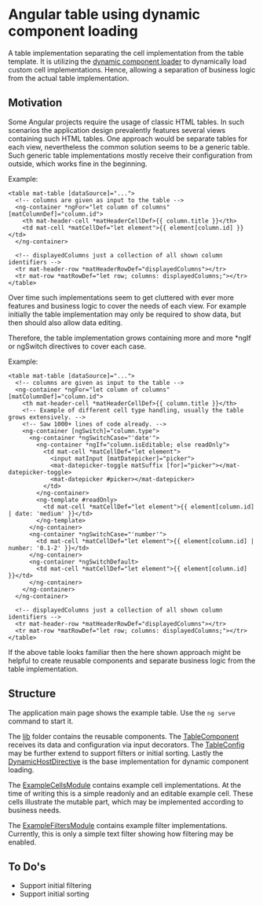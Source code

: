 # Angular table using dynamic component loading

A table implementation separating the cell implementation from the table template. It is utilizing the 
[dynamic component loader](https://angular.io/guide/dynamic-component-loader) to dynamically load custom cell 
implementations. Hence, allowing a separation of business logic from the actual table implementation.

## Motivation

Some Angular projects require the usage of classic HTML tables. In such scenarios the application design prevalently 
features several views containing such HTML tables. One approach would be separate tables for each view, nevertheless 
the common solution seems to be a generic table. Such generic table implementations mostly receive their configuration 
from outside, which works fine in the beginning.

Example:
````angular2html
<table mat-table [dataSource]="...">
  <!-- columns are given as input to the table -->
  <ng-container *ngFor="let column of columns" [matColumnDef]="column.id">
    <th mat-header-cell *matHeaderCellDef>{{ column.title }}</th>
    <td mat-cell *matCellDef="let element">{{ element[column.id] }}</td>
  </ng-container>

  <!-- displayedColumns just a collection of all shown column identifiers -->
  <tr mat-header-row *matHeaderRowDef="displayedColumns"></tr>
  <tr mat-row *matRowDef="let row; columns: displayedColumns;"></tr>
</table>
````
Over time such implementations seem to get cluttered with ever more features and business logic to cover the needs 
of each view. For example initially the table implementation may only be required to show data, but then should also 
allow data editing.

Therefore, the table implementation grows containing more and more *ngIf or ngSwitch directives to cover each case.

Example:
````angular2html
<table mat-table [dataSource]="...">
  <!-- columns are given as input to the table -->
  <ng-container *ngFor="let column of columns" [matColumnDef]="column.id">
    <th mat-header-cell *matHeaderCellDef>{{ column.title }}</th>
    <!-- Example of different cell type handling, usually the table grows extensively. -->
    <!-- Saw 1000+ lines of code already. -->
    <ng-container [ngSwitch]="column.type"> 
      <ng-container *ngSwitchCase="'date'">
        <ng-container *ngIf="column.isEditable; else readOnly">
          <td mat-cell *matCellDef="let element">
            <input matInput [matDatepicker]="picker">
            <mat-datepicker-toggle matSuffix [for]="picker"></mat-datepicker-toggle>
            <mat-datepicker #picker></mat-datepicker>
          </td>
        </ng-container>
        <ng-template #readOnly>
          <td mat-cell *matCellDef="let element">{{ element[column.id] | date: 'medium' }}</td>
        </ng-template>
      </ng-container>
      <ng-container *ngSwitchCase="'number'">
        <td mat-cell *matCellDef="let element">{{ element[column.id] | number: '0.1-2' }}</td>
      </ng-container>
      <ng-container *ngSwitchDefault>
        <td mat-cell *matCellDef="let element">{{ element[column.id] }}</td>
      </ng-container>
    </ng-container>
  </ng-container>

  <!-- displayedColumns just a collection of all shown column identifiers -->
  <tr mat-header-row *matHeaderRowDef="displayedColumns"></tr>
  <tr mat-row *matRowDef="let row; columns: displayedColumns;"></tr>
</table>
````
If the above table looks familiar then the here shown approach might be helpful to create reusable components and 
separate business logic from the table implementation.

## Structure

The application main page shows the example table. Use the `ng serve` command to start it. 

The [lib](src/app/lib) folder contains the reusable components. 
The [TableComponent](src/app/lib/table/table.component.ts) receives its data and configuration via input decorators. 
The [TableConfig](src/app/lib/table/table.config.ts) may be further extend to support filters or initial sorting.
Lastly the [DynamicHostDirective](src/app/lib/directives/dynamic-host.directive.ts) is the base implementation for 
dynamic component loading.

The [ExampleCellsModule](src/app/example-cells/example-cells.module.ts) contains example cell implementations. At the 
time of writing this is a simple readonly and an editable example cell. These cells illustrate the mutable part, which 
may be implemented according to business needs.

The [ExampleFiltersModule](src/app/example-filters/example-filters.module.ts) contains example filter implementations. 
Currently, this is only a simple text filter showing how filtering may be enabled.

## To Do's

* Support initial filtering
* Support initial sorting
